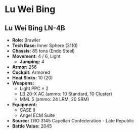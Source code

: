 # Lu Wei Bing
## Lu Wei Bing LN-4B
- **Role:** Brawler
- **Tech Base:** Inner Sphere (3110)
- **Chassis:** 85 tons (Endo Steel)
- **Movement:** 4 / 6, Light
  - **Jumping:** 4
- **Armor:** 256
- **Cockpit:** Armored
- **Heat Sinks:** 10 (20)
- **Weapons:**
  - Light PPC × 2
  - LB 20-X AC (ammo: 10 Standard, 10 Cluster)
  - MML 5 (ammo: 24 LRM, 20 SRM)
- **Equipment:**
  - CASE II
  - Angel ECM Suite
- **Source:** TRO 3145 Capellan Confederation - Late Republic
- **Battle Value:** 2045

